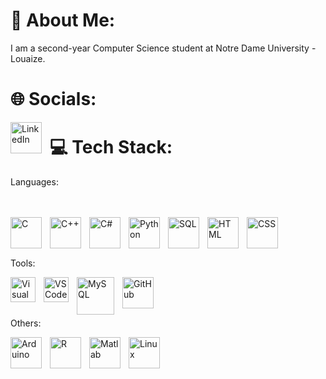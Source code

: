 # 💫 About Me:
I am a second-year Computer Science student at Notre Dame University - Louaize.







# 🌐 Socials:
<a href="https://www.linkedin.com/in/ayham-s-bouhamdan-b832202a1/"><img align="left" alt="LinkedIn" width="50px" style="padding-right:10px;" src="https://cdn.jsdelivr.net/gh/devicons/devicon@latest/icons/linkedin/linkedin-original.svg" /></a>
</details>

# 💻 Tech Stack: 
Languages:  
<br><br>

<img align="left" alt="C" width="50px" style="padding-right:10px;" src="https://cdn.jsdelivr.net/gh/devicons/devicon@latest/icons/c/c-original.svg" />
<img align="left" alt="C++" width="50px" style="padding-right:10px;" src="https://cdn.jsdelivr.net/gh/devicons/devicon@latest/icons/cplusplus/cplusplus-original.svg" />
<img align="left" alt="C#" width="50px" style="padding-right:10px;" src="https://cdn.jsdelivr.net/gh/devicons/devicon@latest/icons/csharp/csharp-original.svg" />
<a href="https://www.python.org/"><img align="left" alt="Python" width="50px" style="padding-right:10px;" src="https://cdn.jsdelivr.net/gh/devicons/devicon@latest/icons/python/python-original.svg" /></a>
<img align="left" alt="SQL" width="50px" style="padding-right:10px;" src="https://cdn.jsdelivr.net/gh/devicons/devicon@latest/icons/azuresqldatabase/azuresqldatabase-original.svg" />
<img align="left" alt="HTML" width="50px" style="padding-right:10px;" src="https://cdn.jsdelivr.net/gh/devicons/devicon/icons/html5/html5-plain.svg" />
<img align="left" alt="CSS" width="50px" style="padding-right:10px;" src="https://cdn.jsdelivr.net/gh/devicons/devicon/icons/css3/css3-plain.svg" />

<br><br><br>

Tools:  

<img align="left" alt="Visual Studio" width="40px" style="padding-right:10px;" src="https://cdn.jsdelivr.net/gh/devicons/devicon@latest/icons/visualstudio/visualstudio-original.svg" />
<img align="left" alt="VS Code" width="40px" style="padding-right:10px;" src="https://cdn.jsdelivr.net/gh/devicons/devicon@latest/icons/vscode/vscode-original.svg" />
<img align="left" alt="MySQL" width="60px" style="padding-right:10px;" src="https://cdn.jsdelivr.net/gh/devicons/devicon@latest/icons/mysql/mysql-original-wordmark.svg" />
<img align="left" alt="GitHub" width="50px" style="padding-right:10px;" src="https://cdn.jsdelivr.net/gh/devicons/devicon@latest/icons/github/github-original-wordmark.svg" />

<br><br><br>

Others:

<img align="left" alt="Arduino" width="50px" style="padding-right:10px;" src="https://cdn.jsdelivr.net/gh/devicons/devicon@latest/icons/arduino/arduino-original-wordmark.svg" />
<img align="left" alt="R" width="50px" style="padding-right:10px;" src="https://cdn.jsdelivr.net/gh/devicons/devicon@latest/icons/r/r-original.svg" />
<img align="left" alt="Matlab" width="50px" style="padding-right:10px;" src="https://cdn.jsdelivr.net/gh/devicons/devicon@latest/icons/matlab/matlab-original.svg" /> 
<img align="left" alt="Linux" width="50px" style="padding-right:10px;" src="https://cdn.jsdelivr.net/gh/devicons/devicon/icons/linux/linux-original.svg" />

<br><br>
</details>
